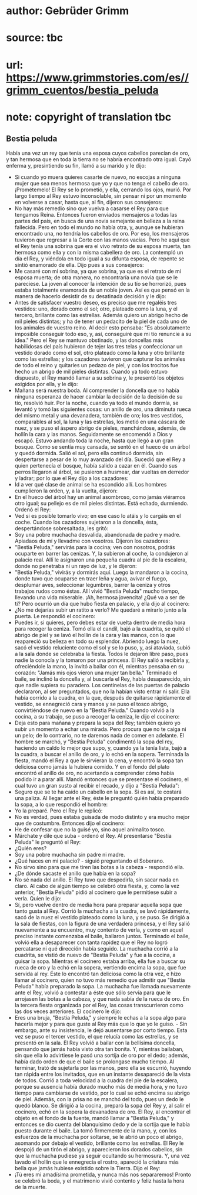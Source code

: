 # author: Gebrüder Grimm
# source: tbc
# url: https://www.grimmstories.com/es//grimm_cuentos/bestia_peluda
# note: copyright of translation tbc

## Bestia peluda 

Había una vez un rey que tenía una esposa cuyos cabellos parecían de
oro, y tan hermosa que en toda la tierra no se habría encontrado otra
igual. Cayó enferma y, presintiendo su fin, llamó a su marido y le
dijo:
- Si cuando yo muera quieres casarte de nuevo, no escojas a ninguna
mujer que sea menos hermosa que yo y que no tenga el cabello de oro.
¡Prométemelo!
El Rey se lo prometió, y ella, cerrando los ojos, murió.
Por largo tiempo al Rey estuvo inconsolable, sin pensar ni por un
momento en volverse a casar, hasta que, al fin, dijeron sus consejeros:
- No hay más remedio sino que vuelva a casarse el Rey para que tengamos
Reina.
Entonces fueron enviados mensajeros a todas las partes del país, en
busca de una novia semejante en belleza a la reina fallecida. Pero en
todo el mundo no había otra, y, aunque se hubieran encontrado una, no
tendría los cabellos de oro. Por eso, los mensajeros tuvieron que
regresar a la Corte con las manos vacías.
Pero he aquí que el Rey tenía una sobrina que era el vivo retrato de su
esposa muerta, tan hermosa como ella y con la misma cabellera de oro. La
contempló un día el Rey, y viéndola en todo igual a su difunta esposa,
de repente se sintió enamorado de ella. Dijo pues a sus consejeros:
- Me casaré con mi sobrina, ya que sobrina, ya que es el retrato de mi
esposa muerta; de otra manera, no encontraría una novia que se le
pareciese.
La joven al conocer la intención de su tío se horrorizó, pues estaba
totalmente enamorada de un noble joven. Así es que pensó en la manera de
hacerlo desistir de su desatinada decisión y le dijo:
- Antes de satisfacer vuestro deseo, es preciso que me regaléis tres
vestidos: uno, dorado como el sol; otro, plateado como la luna, y el
tercero, brillante como las estrellas. Además quiero un abrigo hecho de
mil pieles distintas; y ha de tener un pedacito de la piel de cada uno
de los animales de vuestro reino.
Al decir esto pensaba:
"Es absolutamente imposible conseguir todo eso, y, así, conseguiré que
mi tío renuncie a su idea." Pero el Rey se mantuvo obstinado, y las
doncellas más habilidosas del país hubieron de tejer las tres telas y
confeccionar un vestido dorado como el sol, otro plateado como la luna y
otro brillante como las estrellas; y los cazadores tuvieron que capturar
los animales de todo el reino y quitarles un pedazo de piel, y con los
trocitos fue hecho un abrigo de mil pieles distintas. Cuando ya todo
estuvo dispuesto, el Rey mandó llamar a su sobrina y, le presentó los
objetos exigidos por ella, y le dijo:
- Mañana será nuestra boda.
Al comprender la doncella que no había ninguna esperanza de hacer
cambiar la decisión de la decisión de su tío, resolvió huir. Por la
noche, cuando ya todo el mundo dormía, se levantó y tomó las siguientes
cosas: un anillo de oro, una diminuta rueca del mismo metal y una
devanadera, también de oro; los tres vestidos, comparables al sol, la
luna y las estrellas, los metió en una cáscara de nuez, y se puso el
áspero abrigo de pieles, manchándose, además, de hollín la cara y las
manos.
Seguidamente se encomendó a Dios y escapó. Estuvo andando toda la noche,
hasta que llegó a un gran bosque. Como se sentía muy cansada, se sentó
en el hueco de un árbol y quedó dormida.
Salió el sol, pero ella continuó dormida, sin despertarse a pesar de lo
muy avanzado del día.
Sucedió que el Rey a quien pertenecía el bosque, había salido a cazar en
él. Cuando sus perros llegaron al árbol, se pusieron a husmear, dar
vueltas en derredor y ladrar; por lo que el Rey dijo a los cazadores:
- Id a ver qué clase de animal se ha escondido allí.
Los hombres cumplieron la orden, y, a la vuelta, dijeron:
- En el hueco del árbol hay un animal asombroso, como jamás viéramos
otro igual; su pellejo es de mil pieles distintas. Está echado,
durmiendo.
Ordenó el Rey:
- Ved si es posible tomarlo vivo; en ese caso lo atáis y lo cargáis en
el coche.
Cuando los cazadores sujetaron a la doncella, ésta, despertándose
sobresaltada, les gritó:
- Soy una pobre muchacha desvalida, abandonada de padre y madre.
Apiadaos de mí y llevadme con vosotros.
Dijeron los cazadores:
- "Bestia Peluda," servirás para la cocina; ven con nosotros, podrás
ocuparte en barrer las cenizas.
Y, la subieron al coche, la condujeron al palacio real. Allí le
asignaron una pequeña cuadra al pie de la escalera, donde no penetraba
ni un rayo de luz, y le dijeron:
- "Bestia Peluda," vivirás y dormirás aquí.
Luego la mandaron a la cocina, donde tuvo que ocuparse en traer leña y
agua, avivar el fuego, desplumar aves, seleccionar legumbres, barrer la
ceniza y otros trabajos rudos como éstas.
Allí vivió "Bestia Peluda" mucho tiempo, llevando una vida miserable.
¡Ah, hermosa jovencita! ¿Qué va a ser de ti? Pero ocurrió un día que
hubo fiesta en palacio, y ella dijo al cocinero:
- ¿No me dejarías subir un ratito a verlo? Me quedaré a mirarlo junto a
la puerta.
Le respondió el cocinero:
- Puedes ir, si quieres, pero debes estar de vuelta dentro de media hora
para recoger la ceniza.
Tomó ella el candil, bajó a la cuadrita, se quitó el abrigo de piel y se
lavó el hollín de la cara y las manos, con lo que reapareció su belleza
en todo su esplendor. Abriendo luego la nuez, sacó el vestido reluciente
como el sol y se lo puso, y, así ataviada, subió a la sala donde se
celebraba la fiesta. Todos le dejaron libre paso, pues nadie la conocía
y la tomaron por una princesa. El Rey salió a recibirla y, ofreciéndole
la mano, la invitó a bailar con él, mientras pensaba en su corazón:
"Jamás mis ojos vieron una mujer tan bella." Terminado el baile, se
inclinó la doncella y, al buscarla el Rey, había desaparecido, sin que
nadie supiera su paradero. Los centinelas de las puertas de palacio
declararon, al ser preguntados, que no la habían visto entrar ni salir.
Ella había corrido a la cuadra, en la que, después de quitarse
rápidamente el vestido, se ennegreció cara y manos y se puso el tosco
abrigo, convirtiéndose de nuevo en la "Bestia Peluda." Cuando volvió a
la cocina, a su trabajo, se puso a recoger la ceniza, le dijo el
cocinero:
- Deja esto para mañana y prepara la sopa del Rey; también quiero yo
subir un momento a echar una mirada. Pero procura que no te caiga ni un
pelo; de lo contrario, no te daremos nada de comer en adelante.
El hombre se marchó, y "Bestia Peluda" condimentó la sopa del rey,
haciendo un caldo lo mejor que supo, y, cuando ya la tenía lista, bajó a
la cuadra, a buscar el anillo de oro, y lo echó en la sopera.
Terminada la fiesta, mandó el Rey a que le sirvieran la cena, y encontró
la sopa tan deliciosa como jamás la hubiera comido. Y en el fondo del
plato encontró el anillo de oro, no acertando a comprender cómo había
podido ir a parar allí. Mandó entonces que se presentase el cocinero, el
cual tuvo un gran susto al recibir el recado, y dijo a "Bestia
Peluda":
- Seguro que se te ha caído un cabello en la sopa. Si es así, te costará
una paliza.
Al llegar ante el Rey, éste le preguntó quién había preparado la sopa, a
lo que respondió el hombre:
- Yo la preparé.
Pero el Rey le replicó:
- No es verdad, pues estaba guisada de modo distinto y era mucho mejor
que de costumbre.
Entonces dijo el cocinero:
- He de confesar que no la guisé yo, sino aquel animalito tosco.
- Márchate y dile que suba - ordenó el Rey.
Al presentarse "Bestia Peluda" le preguntó el Rey:
- ¿Quién eres?
- Soy una pobre muchacha sin padre ni madre.
- ¿Qué haces en mi palacio? - siguió preguntando el Soberano.
- No sirvo sino para que me tiren las botas a la cabeza - respondió
ella.
- ¿De dónde sacaste el anillo que había en la sopa?
- No sé nada del anillo.
El Rey tuvo que despedirla, sin sacar nada en claro.
Al cabo de algún tiempo se celebró otra fiesta, y, como la vez anterior,
"Bestia Peluda" pidió al cocinero que le permitiese subir a verla.
Quien le dijo:
- Sí, pero vuelve dentro de media hora para preparar aquella sopa que
tanto gusta al Rey.
Corrió la muchacha a la cuadra, se lavó rápidamente, sacó de la nuez el
vestido plateado como la luna, y se puso. Se dirigió a la sala de
fiestas, con la figura de una verdadera princesa, y el Rey salió
nuevamente a su encuentro, muy contento de verla, y como en aquel
preciso instante comenzaba el baile, bailaron juntos. Terminado el
baile, volvió ella a desaparecer con tanta rapidez que el Rey no logró
percatarse ni qué dirección había seguido. La muchacha corrió a la
cuadrita, se vistió de nuevo de "Bestia Peluda" y fue a la cocina, a
guisar la sopa. Mientras el cocinero estaba arriba, ella fue a buscar su
rueca de oro y la echó en la sopera, vertiendo encima la sopa, que fue
servida al rey. Éste lo encontró tan deliciosa como la otra vez, e hizo
llamar al cocinero, quien no tuvo más remedio que admitir que "Bestia
Peluda" había preparado la sopa.
La muchacha fue llamada nuevamente ante el Rey, volvió a contestar a
éste que sólo servía para que le arrojasen las botas a la cabeza, y que
nada sabía de la rueca de oro.
En la tercera fiesta organizada por el Rey, las cosas transcurrieron
como las dos veces anteriores. El cocinero le dijo:
- Eres una bruja, "Bestia Peluda," y siempre le echas a la sopa algo
para hacerla mejor y para que guste al Rey más que lo que yo le guiso. -
Sin embargo, ante su insistencia, le dejó ausentarse por corto tiempo.
Esta vez se puso el tercer vestido, el que relucía como las estrellas, y
se presentó en la sala. El Rey volvió a bailar con la bellísima
doncella, pensando que jamás había visto otra tan bonita. Y, mientras
bailaban, sin que ella lo advirtiese le pasó una sortija de oro por el
dedo; además, había dado orden de que el baile se prolongase mucho
tiempo. Al terminar, trató de sujetarla por las manos, pero ella se
escurrió, huyendo tan rápida entre los invitados, que en un instante
desapareció de la vista de todos. Corrió a toda velocidad a la cuadra
del pie de la escalera, porque su ausencia había durado mucho más de
media hora, y no tuvo tiempo para cambiarse de vestido, por lo cual se
echó encima su abrigo de piel. Además, con la prisa no se manchó del
todo, pues un dedo le quedó blanco. Se dirigió a la cocina, preparó la
sopa del Rey y, al salir el cocinero, echó en la sopera la devanadera de
oro. El Rey, al encontrar el objeto en el fondo de la fuente, mandó
llamar a "Bestia Peluda," y entonces se dio cuenta del blanquísimo
dedo y de la sortija que le había puesto durante el baile. La tomó
firmemente de la mano, y, con los esfuerzos de la muchacha por soltarse,
se le abrió un poco el abrigo, asomando por debajo el vestido, brillante
como las estrellas. El Rey le despojó de un tirón el abrigo, y
aparecieron los dorados cabellos, sin que la muchacha pudiese ya seguir
ocultando su hermosura. Y, una vez lavado el hollín que le ennegrecía el
rostro, apareció la criatura más bella que jamás hubiese existido sobre
la Tierra. Dijo el Rey:
- ¡Tú eres mi amadísima prometida, y nunca más nos separaremos!
Pronto se celebró la boda, y el matrimonio vivió contento y feliz hasta
la hora de la muerte.
